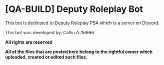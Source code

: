 # [QA-BUILD] Deputy Roleplay Bot


This bot is dedicated to Deputy Roleplay PS4 which is a server on Discord.

This bot was developed by: Collin A.#6966




**All rights are reserved**

**All of the files that are posted here belong to the rightful owner which uploaded, created or edited such files.**
